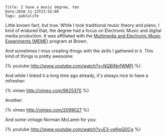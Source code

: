     Title: I have a music degree, too
    Date:2010-11-13T21:55:00
    Tags: pablolife

Little known fact, but true.  While I took traditional music theory and piano,
I kind of endured that; the degree had a focus on Electronic Music and digital
media production. It was affiliated with the [Multimedia and Electronic Music
Experiments (MEME)][1] program at Brown.


And sometimes I miss creating things with the skills I gathered in it. This
kind of things is pretty awesome:

{% youtube http://www.youtube.com/watch?v=NQBjNnfWMPI %}

And while I linked it a long time ago already, it's always nice to have a
refresher:

{% vimeo http://vimeo.com/9625370 %}

Another:

{% vimeo http://vimeo.com/2099027 %}

And some vintage Norman McLaren for you:

{% youtube http://www.youtube.com/watch?v=E3-vsKwQ0Cg %}


   [1]: http://brown.edu/Departments/Music/sites/meme/
